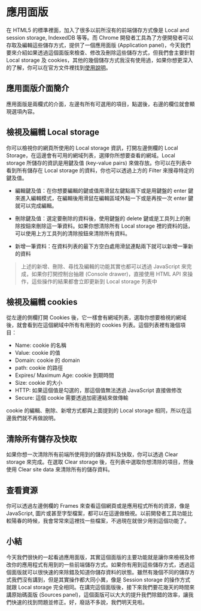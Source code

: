 
# 應用面版
在 HTML5 的標準裡面，加入了很多以前所沒有的前端儲存方式像是 Local and session storage, IndexedDB 等等。而 Chrome 開發者工具為了方便開發者可以存取及編輯這些儲存方式，提供了一個應用面版 (Application panel)，今天我們要來介紹如果透過這個面版來檢查、修改及刪除這些儲存方式，但我們會主要針對 Local storage 及 cookies，其他的幾個儲存方式我沒有使用過，如果你想更深入的了解，你可以在官方文件裡找到[使用說明](https://developers.google.com/web/tools/chrome-devtools/manage-data/local-storage)。

## 應用面版介面簡介
應用面版是兩欄式的介面，左邊有所有可選用的項目，點選後，右邊的欄位就會顯現選項內容。


## 檢視及編輯 Local storage
你可以檢視你的網頁所使用的 Local storage 資訊，打開左邊側欄的 Local Storage，在這邊會有可用的網域列表，選擇你所想要查看的網域。Local storage 所儲存的資訊是用鍵及值 (key-value pairs) 來做存放。你可以在列表中看到所有儲存在 Local storage 的資料，你也可以透過上方的 Filter 來搜尋特定的鍵及值。

- 編輯鍵及值：在你想要編輯的鍵或值用滑鼠左鍵點兩下或是用鍵盤的 enter 鍵來進入編輯模式，在編輯後用滑鼠在編輯區域外點一下或是再按一次 enter 鍵就可以完成編輯。

- 刪除鍵及值：選定要刪除的資料後，使用鍵盤的 delete 鍵或是工具列上的刪除按鈕來刪除這一筆資料。如果你想清除所有 Local storage 裡的資料的話，可以使用上方工具列的清除按鈕來清除所有資料。

- 新增一筆資料：在資料列表的最下方空白處用滑鼠連點兩下就可以新增一筆新的資料 

> 上述的新增、刪除、尋找及編輯的功能其實也都可以透過 JavaScript 來完成，如果你打開控制台抽屜 (Console drawer)，直接使用 HTML API 來操作，這些操作的結果都會立即更新到 Local storage 列表中


## 檢視及編輯 cookies
從左邊的側欄打開 Cookies 後，它一樣會有網域列表，選取你想要檢視的網域後，就會看到在這個網域中所有有用到的 cookies 列表。這個列表裡有幾個項目：
- Name: cookie 的名稱
- Value: cookie 的值
- Domain: cookie 的 domain
- path: cookie 的路徑
- Expires/ Maximum Age: cookie 到期時間
- Size: cookie 的大小
- HTTP: 如果這個值是勾選的，那這個值無法透過 JavaScript 直接做修改
- Secure: 這個 cookie 需要透過加密連結來做傳輸

cookie 的編輯、刪除、新增方式都與上面提到的 Local storage 相同，所以在這邊我們就不再做說明。

## 清除所有儲存及快取
如果你想一次清除所有前端所使用到的儲存資料及快取，你可以透過 Clear storage 來完成。在選取 Clear storage 後，在列表中選取你想清除的項目，然後使用 Clear site data 來清除所有的儲存資料。

## 查看資源
你可以透過左邊側欄的 Frames 來查看這個網頁或是應用程式所有的資源，像是 JavaScript, 圖片或甚至字型檔案，都可以在這邊做檢視。以前開發者工具功能比較陽春的時候，我會常常來這裡找一些檔案，不過現在就很少用到這個功能了。

## 小結
今天我們很快的一起看過應用面版，其實這個面版的主要功能就是讓你來檢視及修改你的應用程式有用到的一些前端儲存方式。如果你有用到這些儲存方式，透過這個面版就可以很快速的來除錯及知道你儲存資料的狀態。雖然有幾個不同的儲存方式我們沒有講到，但是其實操作都大同小異，像是 Session storage 的操作方式就跟 Local storage 完全相同。在講完這個面版後，接下來我們要花幾天的時間來講原始碼面版 (Sources panel)，這個面版可以大大的提升我們除錯的效率，讓我們快速的找到問題並修正。好，廢話不多說，我們明天見啦。
